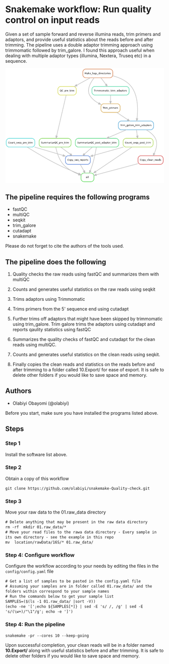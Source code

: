 # Snakemake workflow: Run quality control on input reads
Given a set of sample forward and reverse illumina reads, trim primers and adaptors, and provide useful statistics about the reads before and after trimming. The pipeline uses a double adaptor trimming approach using trimmomatic followed by trim_galore. I found this approach useful when dealing with multiple adaptor types (illumina, Nextera, Truseq etc) in a sequence.


<img alt="Quality-check-workflow" src="rulegraph.png"> 

## The pipeline requires the following programs

* fastQC
* multiQC
* seqkit
* trim_galore
* cutadapt
* snakemake

Please do not forget to cite the authors of the tools used.


## The pipeline does the following

1. Quality checks the raw reads using fastQC and summarizes them with multiQC

2. Counts and generates useful statistics on the raw reads using seqkit 

3. Trims adaptors using Trimmomatic

4. Trims primers from the 5' sequence end using cutadapt

5. Further trims off adaptors that might have been skipped by trimmomatic using trim_galore. Trim galore trims the adaptors using cutadapt and reports qaulity statistics using fastQC  

6. Summarizes the quality checks of fastQC and cutadapt for the clean reads using multiQC.  

7. Counts and generates useful statistics on the clean reads using seqkit.

8. Finally copies the clean reads and statistics on the reads before and after trimming to a folder called 10.Export/ for ease of export. It is safe to delete other folders if you would like to save space and memory. 




## Authors

* Olabiyi Obayomi (@olabiyi)


Before you start, make sure you have installed the programs listed above.


## Steps

### Step 1

Install the software list above.

### Step 2 

Obtain a copy of this workflow 

	git clone https://github.com/olabiyi/snakemake-Quality-check.git

### Step 3
 
Move your raw data to the 01.raw_data directory

	# Delete anything that may be present in the raw data directory
	rm -rf  mkdir 01.raw_data/*
	# Move your read files to the rawa data directory - Every sample in its own directory - see the example in this repo
	mv  location/rawData/16S/* 01.raw_data/	

### Step 4: Configure workflow

Configure the workflow according to your needs by editing the files in the `config/config.yaml` file

	# Get a list of samples to be pasted in the config.yaml file
    # Assuming your samples are in folder called 01.raw_data/ and the folders within correspond to your sample names
    # Run the commands below to get your sample list 
	SAMPLES=($(ls -1 01.raw_data/ |sort -V))
	(echo -ne '[';echo ${SAMPLES[*]} | sed -E 's/ /, /g' | sed -E 's/(\w+)/"\1"/g'; echo -e ']') 


### Step 4:  Run the pipeline

	snakemake -pr --cores 10 --keep-going


Upon successful completion, your clean reads will be in a folder named **10.Export/** along with useful statistics before and after trimming. It is safe to delete other folders if you would like to save space and memory.


